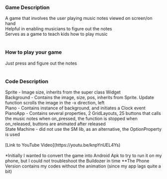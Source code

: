 <h3>Game Description</h3>
A game that involves the user playing music notes viewed on screen/on hand
<br>
Helpful in enabling musicians to figure out the notes
<br>
Serves as a game to teach kids how to play music
<br><br>
<h3>How to play your game</h3>
Just press and figure out the notes
<br><br>
<h3>Code Description</h3>
Sprite - Image size, inherits from the super class Widget<br>
Background - Contains the image, size, pos, inherits from Sprite. Update function scrolls the image in the -x direction, left<br>
Piano - Contains instance of background, and initiates a Clock event<br>
PianoApp - Contains several properties, 2 GridLayouts, 25 buttons that calls the music notes when on_pressed, the function is stopped when on_released, buttons are animated after released<br>
State Machine - did not use the SM lib, as an alternative, the OptionProperty is used
<br><br>
[Link to YouTube Video](https://youtu.be/knpYnUEL4Ys)
<br><br>
*Initially I wanted to convert the game into Android Apk to try to run it on my phone, but I could not troubleshoot the Buildozer in time
**The Phone Version contains my codes without the animation (since my app lags quite a bit)
